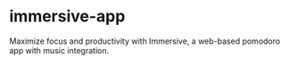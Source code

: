 # immersive-app
Maximize focus and productivity with Immersive, a web-based pomodoro app with music integration.
